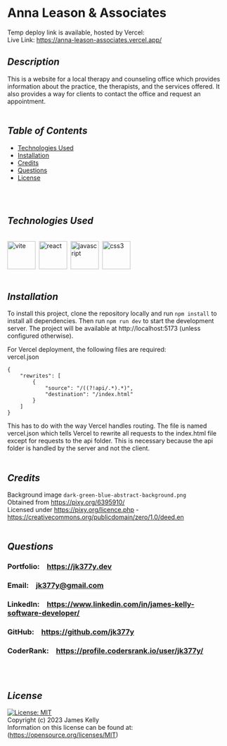 # Anna Leason & Associates
Temp deploy link is available, hosted by Vercel:<br>
Live Link: https://anna-leason-associates.vercel.app/

## *Description*
This is a website for a local therapy and counseling office which provides information about the practice, the therapists, and the services offered. It also provides a way for clients to contact the office and request an appointment.
<br>
<br>


## *Table of Contents*
* [Technologies Used](#technologies-used)
* [Installation](#installation)
* [Credits](#credits)
* [Questions](#questions)
* [License](#license)
<br>
<br>

## *Technologies Used*
<br>
<a href="https://vitejs.dev/" target="_blank" rel="noreferrer"> 
<img src="https://skillicons.dev/icons?i=vite" alt="vite" title="Vite" width="64" height="64"/></a>&nbsp;
<a href="https://reactjs.org/" target="_blank" rel="noreferrer"> 
<img src="https://skillicons.dev/icons?i=react" alt="react" title="React" width="64" height="64"/></a>&nbsp; 
<a href="https://developer.mozilla.org/en-US/docs/Web/JavaScript" target="_blank" rel="noreferrer"><img src="https://skillicons.dev/icons?i=javascript" alt="javascript" title="Javascript" width="64" height="64"/></a>&nbsp;
<a href="https://www.w3schools.com/css/" target="_blank" rel="noreferrer"> 
<img src="https://skillicons.dev/icons?i=css" alt="css3" title="CSS3" width="64" height="64"/></a>&nbsp;
<br>
<br>

## *Installation*
To install this project, clone the repository locally and run `npm install` to install all dependencies. Then run `npm run dev` to start the development server. The project will be available at http://localhost:5173 (unless configured otherwise).

For Vercel deployment, the following files are required:<br>
vercel.json
```
{
	"rewrites": [
		{
			"source": "/((?!api/.*).*)",
			"destination": "/index.html"
		}
	]
}
```
This has to do with the way Vercel handles routing. The file is named vercel.json which tells Vercel to rewrite all requests to the index.html file except for requests to the api folder. This is necessary because the api folder is handled by the server and not the client. 
<br>
<br>

## *Credits*
Background image `dark-green-blue-abstract-background.png`<br>
Obtained from https://pixy.org/6395910/<br>
Licensed under https://pixy.org/licence.php - https://creativecommons.org/publicdomain/zero/1.0/deed.en
<br>
<br>

## *Questions*
<h3>Portfolio:&emsp;<a href="https://jk377y.dev" target="_blank">https://jk377y.dev</a></h3>
<h3>Email:&emsp;<a href="mailto:jk377y@gmail.com" target="_blank">jk377y@gmail.com</a></h3>
<h3>LinkedIn:&emsp;<a href="https://www.linkedin.com/in/james-kelly-software-developer/" target="_blank">https://www.linkedin.com/in/james-kelly-software-developer/</a></h3>
<h3>GitHub:&emsp;<a href="https://github.com/jk377y" target="_blank">https://github.com/jk377y</a></h3>
<h3>CoderRank:&emsp;<a href="https://profile.codersrank.io/user/jk377y/" target="_blank">https://profile.codersrank.io/user/jk377y/</a></h3>
<br>
<br>

## *License*
[![License: MIT](https://img.shields.io/badge/License-MIT-blue.svg)](https://opensource.org/licenses/MIT)
<br>Copyright (c) 2023 James Kelly
<br>Information on this license can be found at: (https://opensource.org/licenses/MIT)